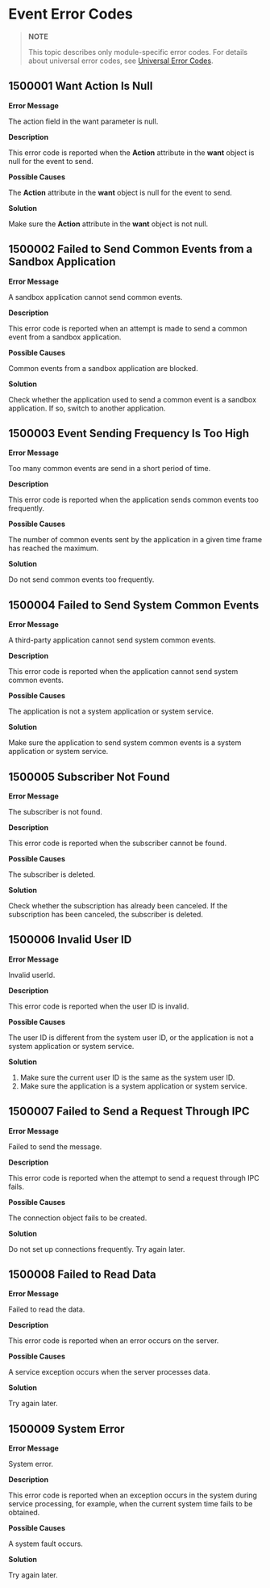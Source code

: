#   Event Error Codes

> **NOTE**
>
> This topic describes only module-specific error codes. For details about universal error codes, see [Universal Error Codes](../errorcode-universal.md).

## 1500001 Want Action Is Null

**Error Message**

The action field in the want parameter is null.

**Description**

This error code is reported when the **Action** attribute in the **want** object is null for the event to send.

**Possible Causes**

The **Action** attribute in the **want** object is null for the event to send.

**Solution**

Make sure the **Action** attribute in the **want** object is not null.

##  1500002 Failed to Send Common Events from a Sandbox Application

**Error Message**

A sandbox application cannot send common events.

**Description**

This error code is reported when an attempt is made to send a common event from a sandbox application.

**Possible Causes**

Common events from a sandbox application are blocked.

**Solution**

Check whether the application used to send a common event is a sandbox application. If so, switch to another application.

##  1500003 Event Sending Frequency Is Too High

**Error Message**

Too many common events are send in a short period of time.

**Description**

This error code is reported when the application sends common events too frequently.

**Possible Causes**

The number of common events sent by the application in a given time frame has reached the maximum.

**Solution**

Do not send common events too frequently.

##  1500004 Failed to Send System Common Events

**Error Message**

A third-party application cannot send system common events.

**Description**

This error code is reported when the application cannot send system common events.

**Possible Causes**

The application is not a system application or system service.

**Solution**

Make sure the application to send system common events is a system application or system service.

##  1500005 Subscriber Not Found

**Error Message**

The subscriber is not found.

**Description**

This error code is reported when the subscriber cannot be found.

**Possible Causes**

The subscriber is deleted.

**Solution**

Check whether the subscription has already been canceled. If the subscription has been canceled, the subscriber is deleted.

##  1500006 Invalid User ID

**Error Message**

Invalid userId.

**Description**

This error code is reported when the user ID is invalid.

**Possible Causes**

The user ID is different from the system user ID, or the application is not a system application or system service.

**Solution**
1. Make sure the current user ID is the same as the system user ID.
2. Make sure the application is a system application or system service.

##  1500007 Failed to Send a Request Through IPC

**Error Message**

Failed to send the message.

**Description**

This error code is reported when the attempt to send a request through IPC fails.

**Possible Causes**

The connection object fails to be created.

**Solution**

Do not set up connections frequently. Try again later.

##  1500008 Failed to Read Data

**Error Message**

Failed to read the data.

**Description**

This error code is reported when an error occurs on the server.

**Possible Causes**

A service exception occurs when the server processes data.

**Solution**

Try again later.

##  1500009 System Error

**Error Message**

System error.

**Description**

This error code is reported when an exception occurs in the system during service processing, for example, when the current system time fails to be obtained.

**Possible Causes**

A system fault occurs.

**Solution**

Try again later.